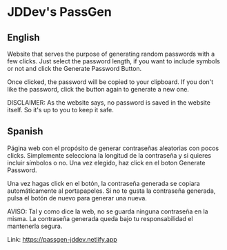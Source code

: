 # JDDev's PassGen

## English

Website that serves the purpose of generating random passwords with a few clicks. Just select the password length, if you want to include symbols or not and click the Generate Password Button.

Once clicked, the password will be copied to your clipboard. If you don't like the password, click the button again to generate a new one.

DISCLAIMER: As the website says, no password is saved in the website itself. So it's up to you to keep it safe.

##

## Spanish

Página web con el propósito de generar contraseñas aleatorias con pocos clicks. Simplemente selecciona la longitud de la contraseña y si quieres incluir símbolos o no. Una vez elegido, haz click en el boton Generate Password.

Una vez hagas click en el botón, la contraseña generada se copiara automáticamente al portapapeles. Si no te gusta la contraseña generada, pulsa el botón de nuevo para generar una nueva.

AVISO: Tal y como dice la web, no se guarda ninguna contraseña en la misma. La contraseña generada queda bajo tu responsabilidad el mantenerla segura.

Link: https://passgen-jddev.netlify.app

